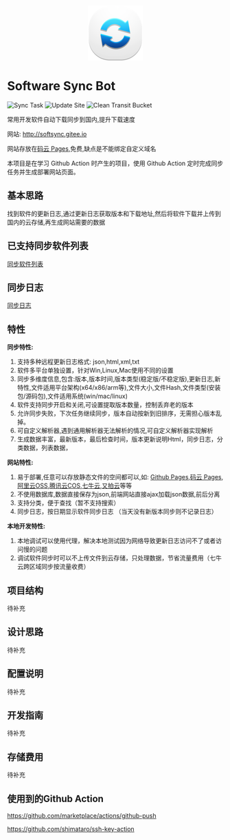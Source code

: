 <p align="center">
  <img src="sync_128px.png">
</p>

# Software Sync Bot
![Sync Task](https://github.com/buyucoder/software_sync_bot/workflows/Sync%20Task/badge.svg?branch=master&event=schedule)  ![Update Site](https://github.com/buyucoder/software_sync_bot/workflows/Update%20Site/badge.svg?branch=master&event=push)  ![Clean Transit Bucket](https://github.com/buyucoder/software_sync_bot/workflows/Clean%20Transit%20Bucket/badge.svg?branch=master&event=schedule)

常用开发软件自动下载同步到国内,提升下载速度

网站:  http://softsync.gitee.io

网站存放在[码云 Pages](https://gitee.com/softsync/softsync),免费,缺点是不能绑定自定义域名

本项目是在学习 Github Action 时产生的项目，使用 Github Action 定时完成同步任务并生成部署网站页面。

## 基本思路

找到软件的更新日志,通过更新日志获取版本和下载地址,然后将软件下载并上传到国内的云存储,再生成网站需要的数据

## 已支持同步软件列表

[同步软件列表](doc/SYNCLIST.md)

## 同步日志

[同步日志](doc/SYNCLOG.md)

## 特性

**同步特性:**

1. 支持多种远程更新日志格式: json,html,xml,txt
2. 软件多平台单独设置，针对Win,Linux,Mac使用不同的设置
3. 同步多维度信息,包含:版本,版本时间,版本类型(稳定版/不稳定版),更新日志,新特性,文件适用平台架构(x64/x86/arm等),文件大小,文件Hash,文件类型(安装包/源码包),文件适用系统(win/mac/linux)
4. 软件支持同步开启和关闭,可设置提取版本数量，控制丢弃老的版本
5. 允许同步失败，下次任务继续同步，版本自动按新到旧排序，无需担心版本乱掉。
6. 可自定义解析器,遇到通用解析器无法解析的情况,可自定义解析器实现解析
7. 生成数据丰富，最新版本，最后检查时间，版本更新说明Html，同步日志，分类数据，列表数据，

**网站特性:**

1. 易于部署,任意可以存放静态文件的空间都可以,如: [Github Pages][Github Pages],[码云 Pages][码云Pages],[阿里云OSS][阿里云OSS],[腾讯云COS][腾讯云COS],[七牛云][七牛云],[又拍云][又拍云]等等
2. 不使用数据库,数据直接保存为json,前端网站直接ajax加载json数据,前后分离
3. 支持分类，便于查找（暂不支持搜索）
4. 同步日志，按日期显示软件同步日志 （当天没有新版本同步则不记录日志）

**本地开发特性:**

1. 本地调试可以使用代理，解决本地测试因为网络导致更新日志访问不了或者访问慢的问题
2. 调试软件同步时可以不上传文件到云存储，只处理数据，节省流量费用（七牛云跨区域同步按流量收费）

## 项目结构

待补充

## 设计思路

待补充

## 配置说明

待补充

## 开发指南

待补充

## 存储费用

待补充


## 使用到的Github Action
https://github.com/marketplace/actions/github-push

https://github.com/shimataro/ssh-key-action




[Github Pages]: https://help.github.com/cn/github/working-with-github-pages/about-github-pages "Github Pages"
[码云Pages]: https://gitee.com/help/articles/4136 "码云Pages"
[七牛云]: https://www.qiniu.com/products/kodo "七牛云对象存储"
[阿里云OSS]: https://cn.aliyun.com/product/oss "阿里云OSS"
[腾讯云COS]: https://cloud.tencent.com/product/cos "腾讯云COS"
[又拍云]: https://www.upyun.com/products/file-storage "又拍云云存储USS"

